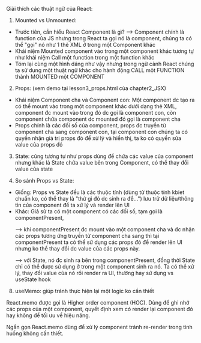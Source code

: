 Giải thích các thuật ngữ của React:
  1. Mounted vs Unmounted: 
  - Trước tiên, cần hiểu React Component là gì?
   --> Component chính là function của JS nhưng trong React ta gọi nó là component, chúng ta có thể "gọi" nó như 1 thẻ XML ở trong một Component khác
  - Khái niệm Mounted component vào trong một component khác tương tự như khái niệm Call một function trong một function khác
  - Tóm lại cùng một hình dáng như vậy nhưng trong ngữ cảnh React chúng ta sử dụng một thuật ngữ khác cho hành động CALL một FUNCTION thành MOUNTED một COMPONENT
  
  2. Props: (xem demo tại lesson3_props.html của chapter2_JSX)
  - Khái niệm Component cha và Component con: Một component dc tạo ra có thể mount vào trong một component khác dưới dạng thẻ XML, component đc mount vào trong đó dc gọi là component con, còn component chứa component dc mounted đó gọi là component cha
  - Props chính là các đối số của component, props đc truyền từ component cha sang component con, tại component con chúng ta có quyền nhận giá trị props đó để xử lý và hiển thị, ta ko có quyền sửa value của props đó

  3. State: cũng tương tự như props dùng để chứa các value của component nhưng khác là State chứa value bên trong Component, có thể thay đổi value của state

  4. So sánh Props vs State: 
  - Giống: Props vs State đều là các thuộc tính (dùng từ thuộc tính kbiet chuẩn ko, có thể thay là "thứ gì đó dc sinh ra để...") lưu trữ dữ liệu/thông tin của component để ta xử lý và render lên UI 
  - Khác: Giả sử ta có một component có các đối số, tạm gọi là componentPresent, 
    <p> --> khi componentPresent đc mount vào một component cha và đc nhận các props tương ứng truyền từ component cha sang thì tại componentPresent ta có thể sử dụng các props đó để render lên UI nhưng ko thể thay đổi dc value của các props này.</p>
    <p> --> với State, nó đc sinh ra bên trong componentPresent, đồng thời State chỉ có thể được sử dụng ở trong một component sinh ra nó. Ta có thể xử lý, thay đổi value của nó rồi render ra UI, thường hay sử dụng vs useState hook </p>



  8. useMemo: giúp tránh thực hiện lại một logic ko cần thiết



React.memo được gọi là Higher order component (HOC). Dùng để ghi nhớ các props của một component, quyết định xem có render lại component đó hay không để tối ưu về hiệu năng.

Ngắn gọn React.memo dùng để xử lý component tránh re-render trong tình huống không cần thiết.